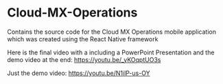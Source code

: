 # Cloud-MX-Operations
Contains the source code for the Cloud MX Operations mobile application which was created using the React Native framework

Here is the final video with a including a PowerPoint Presentation and the demo video at the end: https://youtu.be/_yKOqptUO3s

Just the demo video: https://youtu.be/N1ilP-us-OY

